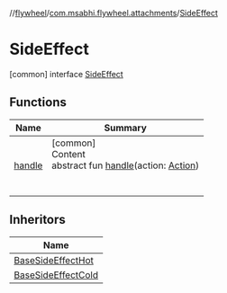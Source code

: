 //[flywheel](../../../index.md)/[com.msabhi.flywheel.attachments](../index.md)/[SideEffect](index.md)



# SideEffect  
 [common] interface [SideEffect](index.md)   


## Functions  
  
|  Name |  Summary | 
|---|---|
| <a name="com.msabhi.flywheel.attachments/SideEffect/handle/#com.msabhi.flywheel.Action/PointingToDeclaration/"></a>[handle](handle.md)| <a name="com.msabhi.flywheel.attachments/SideEffect/handle/#com.msabhi.flywheel.Action/PointingToDeclaration/"></a>[common]  <br>Content  <br>abstract fun [handle](handle.md)(action: [Action](../../com.msabhi.flywheel/-action/index.md))  <br><br><br>|


## Inheritors  
  
|  Name | 
|---|
| <a name="com.msabhi.flywheel.attachments/BaseSideEffectHot///PointingToDeclaration/"></a>[BaseSideEffectHot](../-base-side-effect-hot/index.md)|
| <a name="com.msabhi.flywheel.attachments/BaseSideEffectCold///PointingToDeclaration/"></a>[BaseSideEffectCold](../-base-side-effect-cold/index.md)|

